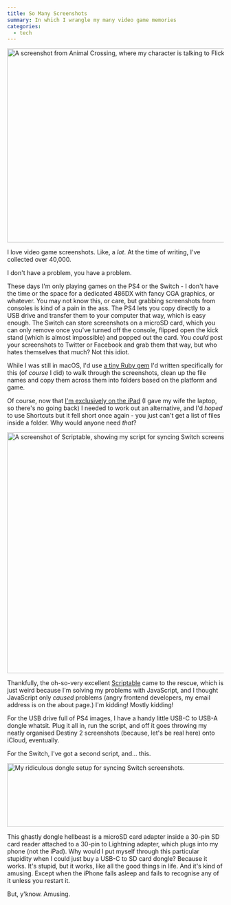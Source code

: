 ```yaml
---
title: So Many Screenshots
summary: In which I wrangle my many video game memories
categories:
  - tech
---
```


<img src="/images/posts/animal-crossing.jpg" width="800" height="450" alt="A screenshot from Animal Crossing, where my character is talking to Flick the bug enthusiast.">

I love video game screenshots. Like, a _lot_. At the time of writing, I've collected over 40,000.

I don't have a problem, you have a problem.

These days I'm only playing games on the PS4 or the Switch - I don't have the time or the space for a dedicated 486DX with fancy CGA graphics, or whatever. You may not know this, or care, but grabbing screenshots from consoles is kind of a pain in the ass. The PS4 lets you copy directly to a USB drive and transfer them to your computer that way, which is easy enough. The Switch can store screenshots on a microSD card, which you can only remove once you've turned off the console, flipped open the kick stand (which is almost impossible) and popped out the card. You _could_ post your screenshots to Twitter or Facebook and grab them that way, but who hates themselves that much? Not this idiot.

While I was still in macOS, I'd use [a tiny Ruby gem](https://github.com/waferbaby/parker "My gem for organising screenshots.") I'd written specifically for this (of _course_ I did) to walk through the screenshots, clean up the file names and copy them across them into folders based on the platform and game.

Of course, now that [I'm exclusively on the iPad](/archives/2020/02/04/magic-space-glass/ "My post about switching to the iPad.") (I gave my wife the laptop, so there's no going back) I needed to work out an alternative, and I'd _hoped_ to use Shortcuts but it fell short once again - you just can't get a list of files inside a folder. Why would anyone need _that_?

<img src="/images/posts/scriptable.jpg" width="800" height="559" alt="A screenshot of Scriptable, showing my script for syncing Switch screenshots.">

Thankfully, the oh-so-very excellent [Scriptable](https://scriptable.app/ "An iOS automation app.") came to the rescue, which is just weird because I'm solving my problems with JavaScript, and I thought JavaScript only _caused_ problems (angry frontend developers, my email address is on the about page.) I'm kidding! Mostly kidding!

For the USB drive full of PS4 images, I have a handy little USB-C to USB-A dongle whatsit. Plug it all in, run the script, and off it goes throwing my neatly organised Destiny 2 screenshots (because, let's be real here) onto iCloud, eventually.

For the Switch, I've got a second script, and... this.

<img src="/images/posts/dongle-hell.jpg" width="800" height="148" alt="My ridiculous dongle setup for syncing Switch screenshots.">

This ghastly dongle hellbeast is a microSD card adapter inside a 30-pin SD card reader attached to a 30-pin to Lightning adapter, which plugs into my phone (not the iPad). Why would I put myself through this particular stupidity when I could just buy a USB-C to SD card dongle? Because it works. It's stupid, but it works, like all the good things in life. And it's kind of amusing. Except when the iPhone falls asleep and fails to recognise any of it unless you restart it.

But, y'know. Amusing.